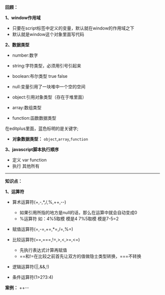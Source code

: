 **回顾：**

**1、window作用域**

- 只要在script标签中定义的变量，默认就在window的作用域之下
- 默认就是window这个对象里面写代码

**2、数据类型**

- number:数字
- string:字符类型，必须用引号引起来
- boolean:布尔类型  true false
- null:变量引用了一块堆中一个空的空间

- object:引用对象类型（存在于堆里面）
- array:数组类型
- function:函数数据类型

在editplus里面，蓝色标明的是关键字;

- **对象数据类型：** `object`,`array`,`function`

**3、javascript脚本执行顺序**

- 定义 var function
- 执行 其他所有

---

**知识点：**

**1、运算符**

- 算术运算符(+,-,*,/,%,++,--)
    - 如果引用所指的地方是null的话，那么在运算中就会自动变成0
    - %运算符 如：4%5取模 模是4  7%5取模 模是7-5=2

- 赋值运算符(=,-=,+=,*=,/=,%=)

- 比较运算符(==,===,!=,>,<,>=,<=)
    - 先执行表达式计算再赋值
    - ==和!=在比较之前首先让双方的值做隐士类型转换，===不转换

- 逻辑运算符(||,&&,!)

- 条件运算符(1>2?3:4)

**案例：**
++--


